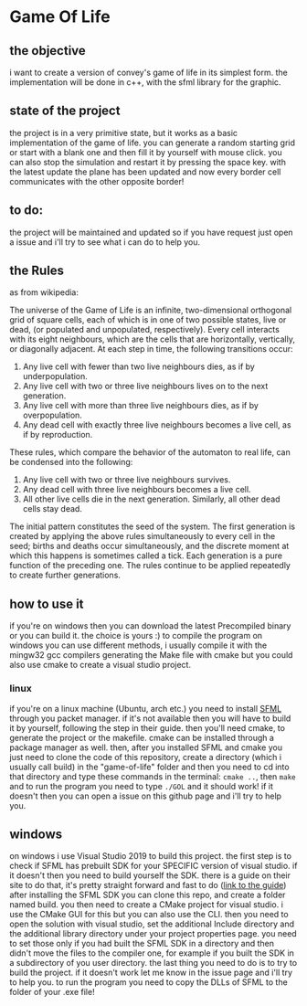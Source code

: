 # Game Of Life
## the objective
i want to create a version of convey's game of life in its simplest form.
the implementation will be done in c++, with the sfml library for the graphic.
## state of the project
the project is in a very primitive state, but it works as a basic implementation of the game of life.
you can generate a random starting grid or start with a blank one and then fill it by yourself with
mouse click. you can also stop the simulation and restart it by pressing the space key.
with the latest update the plane has been updated and now every border cell communicates with the other opposite border!
## to do:
the project will be maintained and updated so if you have request just open a issue and i'll try to see what i can do to help you.
## the Rules

as from wikipedia:

The universe of the Game of Life is an infinite, two-dimensional orthogonal grid of square cells, each of which is in one of two possible states, live or dead, (or populated and unpopulated, respectively). Every cell interacts with its eight neighbours, which are the cells that are horizontally, vertically, or diagonally adjacent. At each step in time, the following transitions occur:

1. Any live cell with fewer than two live neighbours dies, as if by underpopulation.
1. Any live cell with two or three live neighbours lives on to the next generation.
1. Any live cell with more than three live neighbours dies, as if by overpopulation.
1. Any dead cell with exactly three live neighbours becomes a live cell, as if by reproduction.


These rules, which compare the behavior of the automaton to real life, can be condensed into the following:

1. Any live cell with two or three live neighbours survives.
1. Any dead cell with three live neighbours becomes a live cell.
1. All other live cells die in the next generation. Similarly, all other dead cells stay dead.

The initial pattern constitutes the seed of the system. The first generation is created by applying the above rules simultaneously to every cell in the seed; births and deaths occur simultaneously, and the discrete moment at which this happens is sometimes called a tick. Each generation is a pure function of the preceding one. The rules continue to be applied repeatedly to create further generations.

## how to use it
if you're on windows then you can download the latest Precompiled binary or you can build it. the choice is yours :)
to compile the program on windows you can use different methods, i usually compile it with the mingw32 gcc compilers
generating the Make file with cmake but you could also use cmake to create a visual studio project.
### linux
if you're on a linux machine (Ubuntu, arch etc.) you need to install [SFML](https://www.sfml-dev.org/index.php) through you packet manager.
if it's not available then you will have to build it by yourself, following the step in their guide.
then you'll need cmake, to generate the project or the makefile.
cmake can be installed through a package manager as well.
then, after you installed SFML and cmake you just need to clone the code of this repository, create a directory (which i usually call build) in the "game-of-life" folder
and then you need to cd into that directory and type these commands in the terminal:
    `cmake ..`, then
    `make`
and to run the program you need to type
    `./GOL`
    and it should work! if it doesn't then you can open a issue on this github page and i'll try to help you.
## windows
on windows i use Visual Studio 2019 to build this project. 
the first step is to check if SFML has prebuilt SDK for your SPECIFIC version of visual studio. 
if it doesn't then you need to build yourself the SDK.
there is a guide on their site to do that, it's pretty straight forward and fast to do ([link to the guide](https://www.sfml-dev.org/tutorials/2.5/compile-with-cmake.php))
after installing the SFML SDK you can clone this repo, and create a folder named build.
you then need to create a CMake project for visual studio. i use the CMake GUI for this but you can also use the CLI.
then you need to open the solution with visual studio, set the additional Include directory and the additional library directory under your project properties page.
you need to set those only if you had built the SFML SDK in a directory and then didn't move the files to the compiler one, for example if you built the SDK in a subdirectory of you user directory.
the last thing you need to do is to try to build the project. if it doesn't work let me know in the issue page and i'll try to help you.
to run the program you need to copy the DLLs of SFML to the folder of your .exe file!
